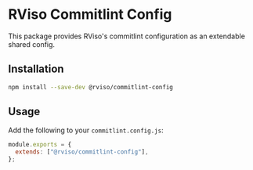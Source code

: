 # RViso Commitlint Config

This package provides RViso's commitlint configuration as an extendable shared config.

## Installation

```bash
npm install --save-dev @rviso/commitlint-config
```

## Usage

Add the following to your `commitlint.config.js`:

```js
module.exports = {
  extends: ["@rviso/commitlint-config"],
};
```
